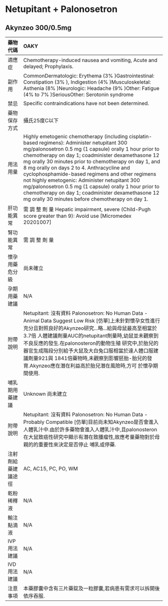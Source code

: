 # Netupitant + Palonosetron

## Akynzeo 300/0.5mg

| 藥物代碼           | OAKY                                                                                                                                                                                                                                                                                                                                                                                                                                                                                                                                                                                       |
|:-------------------|:-------------------------------------------------------------------------------------------------------------------------------------------------------------------------------------------------------------------------------------------------------------------------------------------------------------------------------------------------------------------------------------------------------------------------------------------------------------------------------------------------------------------------------------------------------------------------------------------|
| 適應症             | Chemotherapy-induced nausea and vomiting, Acute and delayed; Prophylaxis.                                                                                                                                                                                                                                                                                                                                                                                                                                                                                                                  |
| 副作用             | CommonDermatologic: Erythema (3% )Gastrointestinal: Constipation (3% ), Indigestion (4% )Musculoskeletal: Asthenia (8% )Neurologic: Headache (9% )Other: Fatigue (4% to 7% )SeriousOther: Serotonin syndrome                                                                                                                                                                                                                                                                                                                                                                               |
| 禁忌               | Specific contraindications have not been determined.                                                                                                                                                                                                                                                                                                                                                                                                                                                                                                                                       |
| 藥物保存方式       | 攝氏25度C以下                                                                                                                                                                                                                                                                                                                                                                                                                                                                                                                                                                              |
| 用法用量           | Highly emetogenic chemotherapy (including cisplatin-based regimens): Administer netupitant 300 mg/palonosetron 0.5 mg (1 capsule) orally 1 hour prior to chemotherapy on day 1; coadminister dexamethasone 12 mg orally 30 minutes prior to chemotherapy on day 1, and 8 mg orally on days 2 to 4. Anthracycline and cyclophosphamide-based regimens and other regimens not highly emetogenic: Administer netupitant 300 mg/palonosetron 0.5 mg (1 capsule) orally 1 hour prior to chemotherapy on day 1; coadminister dexamethasone 12 mg orally 30 minutes before chemotherapy on day 1. |
| 肝功能異常         | 需 調 整 劑 量  Hepatic impairment, severe (Child-Pugh score greater than 9): Avoid use [Micromedex 20201007]                                                                                                                                                                                                                                                                                                                                                                                                                                                                              |
| 腎功能異常         | 需 調 整 劑 量                                                                                                                                                                                                                                                                                                                                                                                                                                                                                                                                                                             |
| 懷孕用藥危分級     | 尚未確立                                                                                                                                                                                                                                                                                                                                                                                                                                                                                                                                                                                   |
| 孕期用藥建議       | N/A                                                                                                                                                                                                                                                                                                                                                                                                                                                                                                                                                                                        |
| 附帶說明           | Netupitant: 沒有資料 Palonosetron: No Human Data - Animal Data Suggest Low Risk [仿單]上未針對懷孕女性進行充分且對照良好的Akynzeo研究...略...給與母鼠最高至相當於3.7倍 人體建議劑量AUC的netupitant劑量時,幼鼠並未觀察到不良反應的發生.在palonosteron的動物生殖 研究中,於胎兒的器官生成階段分別給予大鼠及大白兔口服相當於達人體口服建議劑量921與 1841倍藥物時,未觀察到影響胚胎-胎兒的發育.Akynzeo應在潛在利益高於胎兒潛在風險時,方可 於懷孕期間使用.                                                                                                                                        |
| 哺乳期用藥建議     | Unknown 尚未建立                                                                                                                                                                                                                                                                                                                                                                                                                                                                                                                                                                           |
| 附帶說明           | Netupitant: 沒有資料 Palonosetron: No Human Data - Probably Compatible [仿單]目前尚未知Akynzeo是否會進入人體乳汁中.由於許多藥物會進入人體乳汁中,且palonosteron 在大鼠致癌性研究中顯示有潛在致腫瘤性,故應考量藥物對於母親的的重要性來決定是否停止 哺乳或停藥.                                                                                                                                                                                                                                                                                                                               |
| 注射劑給藥建議途徑 | AC, AC15, PC, PO, WM                                                                                                                                                                                                                                                                                                                                                                                                                                                                                                                                                                       |
| 乾粉稀釋液         | N/A                                                                                                                                                                                                                                                                                                                                                                                                                                                                                                                                                                                        |
| 輸注點滴液         | N/A                                                                                                                                                                                                                                                                                                                                                                                                                                                                                                                                                                                        |
| IVP 用法建議       | N/A                                                                                                                                                                                                                                                                                                                                                                                                                                                                                                                                                                                        |
| IVD 用法建議       | N/A                                                                                                                                                                                                                                                                                                                                                                                                                                                                                                                                                                                        |
| 注意事項           | 本藥膠囊中含有三片藥錠及一粒膠囊,若病患有需求可以拆開後依序吞服.                                                                                                                                                                                                                                                                                                                                                                                                                                                                                                                           |

